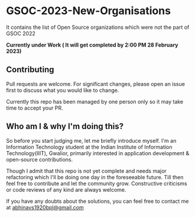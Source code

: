 # GSOC-2023-New-Organisations
It contains the list of Open Source organizations which were not the part of GSOC 2022

**Currently under Work ( It will get completed by 2:00 PM 28 February 2023)**
## Contributing

Pull requests are welcome. For significant changes, please open an issue first
to discuss what you would like to change.

Currently this repo has been managed by one person only so it may take time to accept your PR.



## Who am I & why I'm doing this?

So before you start judging me, let me briefly introduce myself. I'm an Information Technology student at the Indian Institute of Information Technology(IIIT), Gwalior, primarily interested in application development & open-source contributions.

Though I admit that this repo is not yet complete and needs major refactoring which I'll be doing one day in the foreseeable future. Till then feel free to contribute and let the community grow. Constructive criticisms or code reviews of any kind are always welcome.

If you have any doubts about the solutions, you can feel free to contact me at abhinavs1920bpl@gmail.com
